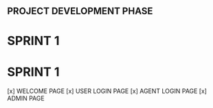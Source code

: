 ## PROJECT DEVELOPMENT PHASE
# SPRINT 1
# SPRINT 1

[x] WELCOME PAGE
[x] USER LOGIN PAGE
[x] AGENT LOGIN PAGE
[x] ADMIN PAGE
